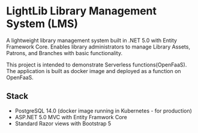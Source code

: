 # LightLib Library Management System (LMS)

A lightweight library management system built in .NET 5.0 with Entity Framework Core.  Enables library administrators to manage Library Assets, Patrons, and Branches with basic functionality.

This project is intended to demonstrate Serverless functions(OpenFaaS). The application is built as docker image and deployed as a function on OpenFaaS.

## Stack

- PostgreSQL 14.0 (docker image running in Kubernetes - for production)
- ASP.NET 5.0 MVC with Entity Framwork Core
- Standard Razor views with Bootstrap 5



